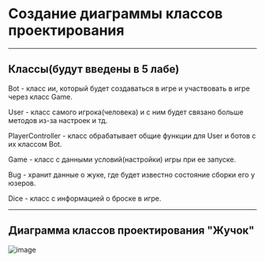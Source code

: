 # Создание диаграммы классов проектирования

---
## Классы(будут введены в 5 лабе)

Bot - класс ии, который будет создаваться в игре и участвовать в игре через класс Game.

User - класс самого игрока(человека) и с ним будет связано больше методов из-за настроек и тд.
 
PlayerController - класс обрабатывает общие функции для User и ботов с их классом Bot.

Game - класс с данными условий(настройки) игры при ее запуске.

Bug - хранит данные о жуке, где будет известно состояние сборки его у юзеров.

Dice - класс с информацией о броске в игре. 

---
## Диаграмма классов проектирования "Жучок"

![image](https://github.com/BREUCHT27/rtippo/assets/119112204/5cc6ba40-69a4-4afa-bb01-a59535b1ca0d)
